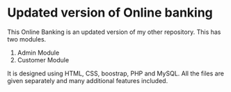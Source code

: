 # Updated version of Online banking
This Online Banking is an updated version of my other repository. This has two modules.
1. Admin Module
2. Customer Module

It is designed using HTML, CSS, boostrap, PHP and MySQL.
All the files are given separately and many additional features included.
